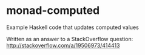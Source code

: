 monad-computed
==============

Example Haskell code that updates computed values

Written as an answer to a StackOverflow question: http://stackoverflow.com/a/19506973/414413
